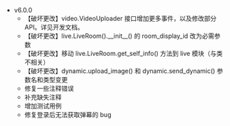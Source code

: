 + v6.0.0
  + 【破坏更改】video.VideoUploader 接口增加更多事件，以及修改部分 API。详见开发文档。
  + 【破坏更改】live.LiveRoom().\_\_init\_\_() 的 room_display_id 改为必需参数
  + 【破坏更改】移动 live.LiveRoom.get_self_info() 方法到 live 模块（与类不相关）
  + 【破坏更改】dynamic.upload_image() 和 dynamic.send_dynamic() 参数名和类型变更
  + 修复一些注释错误
  + 补充缺失注释
  + 增加测试用例
  + 修复登录后无法获取弹幕的 bug